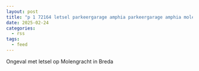 ```yaml
---
layout: post
title: "p 1 72164 letsel parkeergarage amphia parkeergarage amphia molengracht breda"
date: 2025-02-24
categories: 
  - rss
tags: 
  - feed
---
```


Ongeval met letsel op Molengracht in Breda
